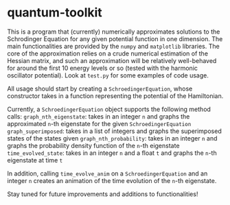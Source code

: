 # quantum-toolkit
 
This is a program that (currently) numerically approximates solutions to the Schrodinger Equation for any given potential function in one dimension. The main functionalities are provided by the `numpy` and `matplotlib` libraries. The core of the approximation relies on a crude numerical estimation of the Hessian matrix, and such an approximation will be relatively well-behaved for around the first 10 energy levels or so (tested with the harmonic oscillator potential). Look at `test.py` for some examples of code usage. 

All usage should start by creating a `SchroedingerEquation`, whose constructor takes in a function representing the potential of the Hamiltonian. 

Currently, a `SchroedingerEquation` object supports the following method calls:
`graph_nth_eigenstate`: takes in an integer `n` and graphs the approximated `n`-th eigenstate for the given `SchroedingerEquation`
`graph_superimposed`: takes in a list of integers and graphs the superimposed states of the states given
`graph_nth_probability`: takes in an integer `n` and graphs the probability density function of the `n`-th eigenstate
`time_evolved_state`: takes in an integer `n` and a float `t` and graphs the `n`-th eigenstate at time `t`

In addition, calling `time_evolve_anim` on a `SchroedingerEquation` and an integer `n` creates an animation of the time evolution of the `n`-th eigenstate. 

Stay tuned for future improvements and additions to functionalities!
